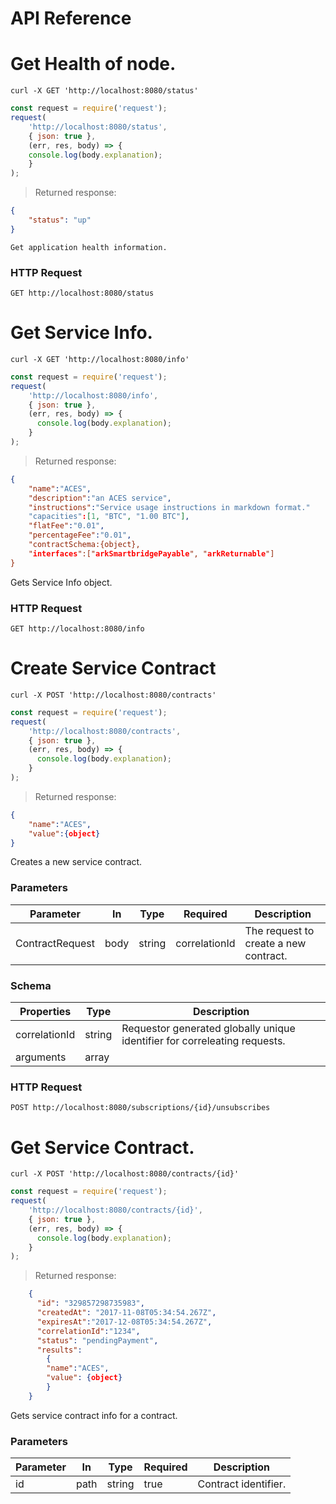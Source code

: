
# API Reference


# Get Health of node.

```shell
curl -X GET 'http://localhost:8080/status'
```
```javascript
const request = require('request');
request(
	'http://localhost:8080/status', 
	{ json: true }, 
	(err, res, body) => {
	console.log(body.explanation);
	}
);
```
> Returned response:

```json
{
	"status": "up"
}
```

	Get application health information.

### HTTP Request
  `GET http://localhost:8080/status`


# Get Service Info.
```shell
curl -X GET 'http://localhost:8080/info'
```
```javascript
const request = require('request');
request(
    'http://localhost:8080/info', 
    { json: true }, 
    (err, res, body) => {
      console.log(body.explanation);
    }
);
```
> Returned response:

```json
{
	"name":"ACES",
	"description":"an ACES service",
	"instructions":"Service usage instructions in markdown format."
	"capacities":[1, "BTC", "1.00 BTC"],
	"flatFee":"0.01",
	"percentageFee":"0.01",
	"contractSchema:{object},
	"interfaces":["arkSmartbridgePayable", "arkReturnable"]
}
```

  Gets Service Info object.

### HTTP Request
  `GET http://localhost:8080/info`


# Create Service Contract
```shell
curl -X POST 'http://localhost:8080/contracts'
```

```javascript
const request = require('request');
request(
    'http://localhost:8080/contracts', 
    { json: true }, 
    (err, res, body) => {
      console.log(body.explanation);
    }
);
```
> Returned response:

```json
{
	"name":"ACES",
	"value":{object}
}
``` 
Creates a new service contract.

### Parameters

  Parameter       | In      | Type    | Required      | Description             
  --------------- | ----    | ------- | ----          | ----------------------- 
  ContractRequest | body    | string  | correlationId | The request to create a new contract.

### Schema

  Properties      | Type    | Description             
  --------------- | ------- | ----------------------- 
  correlationId   | string  | Requestor generated globally unique identifier for correleating requests.
  arguments 	  | array   |


### HTTP Request
  `POST http://localhost:8080/subscriptions/{id}/unsubscribes`



# Get Service Contract.
  ```shell
  curl -X POST 'http://localhost:8080/contracts/{id}'
  ```
  ```javascript
  const request = require('request');
  request(
      'http://localhost:8080/contracts/{id}', 
      { json: true }, 
      (err, res, body) => {
        console.log(body.explanation);
      }
  );
  ```
  > Returned response:

```json
    {
      "id": "329857298735983",
      "createdAt": "2017-11-08T05:34:54.267Z",
      "expiresAt":"2017-12-08T05:34:54.267Z",
      "correlationId":"1234",
      "status": "pendingPayment",
      "results":
        {
      	"name":"ACES",
      	"value": {object}
      	}
    }
```
  Gets service contract info for a contract.

  ### Parameters

  Parameter       | In      | Type    | Required      | Description             
  --------------- | ----    | ------- | ----          | ----------------------- 
  id              | path    | string  | true          | Contract identifier.